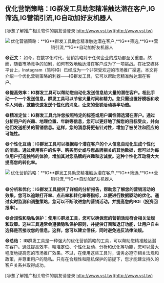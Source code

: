 ## **优化营销策略：**IG**群发工具助您精准触达潜在客户,**IG**筛选,**IG**营销引流,**IG**自动加好友机器人**

[😍想了解推广相关软件的朋友请登录 http://www.vst.tw](http://www.vst.tw)

 <center><img src="https://vst.tw/MP4/tuiguang/png/2.png" alt="优化营销策略：**IG**群发工具助您精准触达潜在客户,**IG**筛选,**IG**营销引流,**IG**自动加好友机器人"></center>

**😄正文：**
如今，在数字化时代，营销策略对于任何企业的成功都至关重要。然而，随着市场竞争的加剧，如何有效地触达潜在客户成为了一项挑战。在社交媒体平台上，Instagram（简称**IG**）已经成为一个非常受欢迎的市场推广渠道。本文将介绍一个优化营销策略的利器——**IG**群发工具，它可以帮助您精准触达潜在客户。

**😄提高效率：**IG**群发工具可以帮助您自动化发送信息给大量的潜在客户。相比手动一个一个发送信息，群发工具可以节省大量时间和精力。您只需设置好模板和收件人列表，就能快速发送个性化的消息，让您的营销活动事半功倍。**

**😄精准定位：**IG**群发工具允许您按照特定的标签或用户属性筛选潜在客户。通过分析用户的兴趣、地理位置、年龄等信息，您可以更好地了解您的目标受众，并向他们发送相关的营销信息。这样，您的消息将更有针对性，增加了被关注和回应的可能性。**

**😄个性化互动：**IG**群发工具可以根据每个潜在客户的个人信息自动化生成个性化的消息。通过使用客户的名字、购买历史或与您品牌相关的其他数据，您可以为每位用户打造独特的体验，增加其对您品牌的兴趣和忠诚度。这种个性化互动将大大提高您的转化率。**

 <center><img src="https://vst.tw/MP4/tuiguang/png/5.png" alt="优化营销策略：**IG**群发工具助您精准触达潜在客户,**IG**筛选,**IG**营销引流,**IG**自动加好友机器人"></center>

**😄分析和优化：**IG**群发工具提供了详细的分析报告，帮助您了解您的营销活动的效果。您可以追踪打开率、点击率和转化率等指标，以便进行数据驱动的优化。通过实时监测和调整策略，您可以不断改进您的营销活动，并提高您的ROI（投资回报率）。**

**😄合规性和隐私保护：使用**IG**群发工具，您可以确保您的营销活动符合相关法规和政策。这些工具通常会遵循隐私保护原则，并提供订阅和退订功能，让用户自主选择是否接收您的信息。这样，您可以建立信任，同时避免违反法律法规。**

**😄总结：**
**IG**群发工具是一种强大的优化营销策略的工具，可以帮助您精准触达潜在客户。通过提高效率、精准定位、个性化互动、分析和优化等功能，您可以最大程度地提高您的市场推广效果。不过，在使用这些工具时，请务必遵守相关法规和政策，并尊重用户的隐私。只有在合规性和隐私保护的前提下，您才能建立持久的客户关系并取得成功。

[😍想了解推广相关软件的朋友请登录 http://www.vst.tw](http://www.vst.tw)




